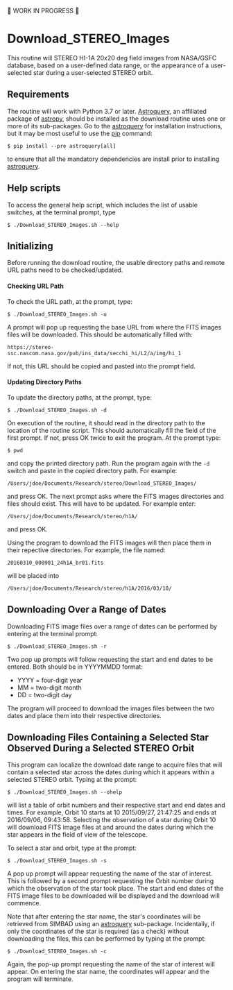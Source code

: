 :construction_worker: WORK IN PROGRESS :construction_worker:

# Download_STEREO_Images
This routine will STEREO HI-1A 20x20 deg field images from NASA/GSFC database, based on a user-defined data range, or the appearance of a user-selected star during a user-selected STEREO orbit.

## Requirements

The routine will work with Python 3.7 or later. [Astroquery](https://github.com/astropy/astroquery/), an affiliated package of [astropy](http://www.astropy.org/), should be installed as the download routine uses one or more of its sub-packages. Go to the [astroquery](https://github.com/astropy/astroquery/) for installation instructions, but it may be most useful to use the [pip](https://pypi.python.org/pypi/pip) command:

    $ pip install --pre astroquery[all]


to ensure that all the mandatory dependencies are install prior to installing [astroquery](https://github.com/astropy/astroquery/).

## Help scripts

To access the general help script, which includes the list of usable switches, at the terminal prompt, type

    $ ./Download_STEREO_Images.sh --help


## Initializing

Before running the download routine, the usable directory paths and remote URL paths need to be checked/updated.

#### Checking URL Path

To check the URL path, at the prompt, type:

    $ ./Download_STEREO_Images.sh -u


A prompt will pop up requesting the base URL from where the FITS images files will be downloaded. This should be automatically filled with:

`https://stereo-ssc.nascom.nasa.gov/pub/ins_data/secchi_hi/L2/a/img/hi_1`

If not, this URL should be copied and pasted into the prompt field.

#### Updating Directory Paths

To update the directory paths, at the prompt, type:

    $ ./Download_STEREO_Images.sh -d


On execution of the routine, it should read in the directory path to the location of the routine script. This should automatically fill the field of the first prompt. If not, press OK twice to exit the program. At the prompt type:

    $ pwd


and copy the printed directory path. Run the program again with the ``-d`` switch and paste in the copied directory path. For example:

`/Users/jdoe/Documents/Research/stereo/Download_STEREO_Images/`

and press OK. The next prompt asks where the FITS images directories and files should exist. This will have to be updated. For example enter:

`/Users/jdoe/Documents/Research/stereo/h1A/`

and press OK.

Using the program to download the FITS images will then place them in their repective directories. For example, the file named:

`20160310_000901_24h1A_br01.fits`

will be placed into

`/Users/jdoe/Documents/Research/stereo/h1A/2016/03/10/`


## Downloading Over a Range of Dates

Downloading FITS image files over a range of dates can be performed by entering at the terminal prompt:

    $ ./Download_STEREO_Images.sh -r


Two pop up prompts will follow requesting the start and end dates to be entered. Both should be in YYYYMMDD format:
- YYYY = four-digit year
- MM   = two-digit month
- DD   = two-digit day

The program will proceed to download the images files between the two dates and place them into their respective directories.



## Downloading Files Containing a Selected Star Observed During a Selected STEREO Orbit

This program can localize the download date range to acquire files that will contain a selected star across the dates during which it appears within a selected STEREO orbit. Typing at the prompt:

    $ ./Download_STEREO_Images.sh --ohelp


will list a table of orbit numbers and their respective start and end dates and times. For example, Orbit 10 starts at 10 2015/09/27, 21:47:25 and ends at 2016/09/06, 09:43:58. Selecting the observation of a star during Orbit 10 will download FITS image files at and around the dates during which the star appears in the field of view of the telescope.

To select a star and orbit, type at the prompt:

    $ ./Download_STEREO_Images.sh -s


A pop up prompt will appear requesting the name of the star of interest. This is followed by a second prompt requesting the Orbit number during which the observation of the star took place. The start and end dates of the FITS image files to be downloaded will be displayed and the download will commence.

Note that after entering the star name, the star's coordinates will be retrieved from SIMBAD using an [astroquery](https://github.com/astropy/astroquery/) sub-package. Incidentally, if only the coordinates of the star is required (as a check) without downloading the files, this can be performed by typing at the prompt:

    $ ./Download_STEREO_Images.sh -c


Again, the pop-up prompt requesting the name of the star of interest will appear. On entering the star name, the coordinates will appear and the program will terminate.
